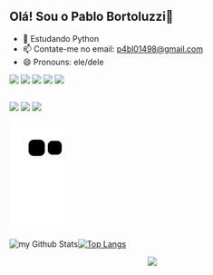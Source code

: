 ## Olá! Sou o Pablo Bortoluzzi👋

- 🌱 Estudando Python
- 📫 Contate-me no email: p4bl01498@gmail.com
- 😄 Pronouns: ele/dele




<div style="display: inline_block">
  <img align="center height="30" width="40" src="https://cdn.jsdelivr.net/gh/devicons/devicon/icons/python/python-original.svg" />
  <img align="center height="30" width="40" src="https://cdn.jsdelivr.net/gh/devicons/devicon/icons/flutter/flutter-original.svg" />
  <img align="center height="30" width="40" src="https://cdn.jsdelivr.net/gh/devicons/devicon/icons/dart/dart-original.svg" />
  <img align="center height="30" width="40" src="https://cdn.jsdelivr.net/gh/devicons/devicon/icons/html5/html5-original.svg" />
  <img align="center height="30" width="40" src="https://cdn.jsdelivr.net/gh/devicons/devicon/icons/css3/css3-original.svg" />                                                                                                                 
 </div>
  
##

<div>
  <a href="https://www.instagram.com/pabloohbp/" target="_blank"><img src="https://img.shields.io/badge/-Instagram-%23E4405F?style=for-the-badge&logo=instagram&logoColor=white" target="_blank"></a>
  <a href = "mailto:p4bl01498@gmail.com"><img src="https://img.shields.io/badge/-Gmail-%23333?style=for-the-badge&logo=gmail&logoColor=white" target="_blank"></a>
  <a href="https://www.linkedin.com/in/pablo-henrique-bortoluzzi-postay-751b69234/" target="_blank"><img src="https://img.shields.io/badge/-LinkedIn-%230077B5?style=for-the-badge&logo=linkedin&logoColor=white" target="_blank"></a>
  
  ![Snake animation](https://github.com/K1sti/K1sti/blob/output/github-contribution-grid-snake.svg)
  
 <img align="left" src="https://github-readme-stats.vercel.app/api?username=K1sti&include_all_commits=true&count_private=true&show_icons=true&line_height=20&title_color=2B5BBD&icon_color=1124BB&text_color=A1A1A1&bg_color=0,000000,130F40" alt="my Github Stats"/>
  
</div>



[![Top Langs](https://github-readme-stats.vercel.app/api/top-langs/?username=K1sti)](https://github.com/anuraghazra/github-readme-stats)


<p align="center">
  <img src="https://user-images.githubusercontent.com/102882831/188710469-1e180ea1-03e0-4158-93c8-6e7edcbe8c92.gif"/>
</p>
